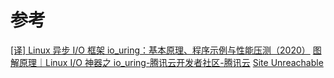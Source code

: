 

# 参考
[\[译\] Linux 异步 I/O 框架 io\_uring：基本原理、程序示例与性能压测（2020）](https://arthurchiao.art/blog/intro-to-io-uring-zh/)
[图解原理｜Linux I/O 神器之 io\_uring-腾讯云开发者社区-腾讯云](https://cloud.tencent.com/developer/article/2187655)
[Site Unreachable](https://zhuanlan.zhihu.com/p/380726590)
